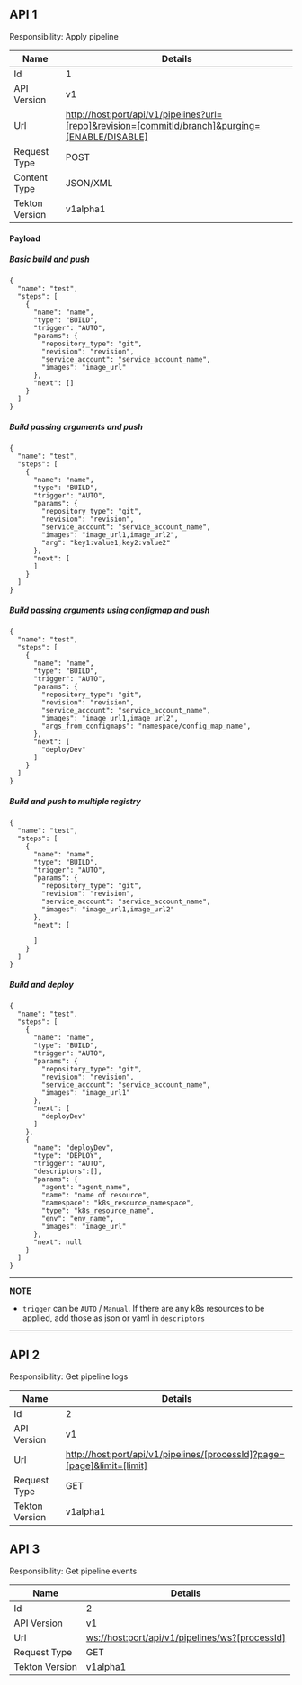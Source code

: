 ## API 1

Responsibility: Apply pipeline

|Name | Details                                        |                  
|---|-----------------------------------------------|
|Id |1                                             | 
|API Version |  v1 | 
|Url | [http://host:port/api/v1/pipelines?url=[repo]&revision=[commitId/branch]&purging=[ENABLE/DISABLE]]()       |
|Request Type |  POST |    
|Content Type |  JSON/XML |  
|Tekton Version |  v1alpha1 |

#### Payload

##### Basic build and push

```
{
  "name": "test",
  "steps": [
    {
      "name": "name",
      "type": "BUILD",
      "trigger": "AUTO",
      "params": {
        "repository_type": "git",
        "revision": "revision",
        "service_account": "service_account_name",
        "images": "image_url"
      },
      "next": []
    }
  ]
}

```

##### Build passing arguments and push

```
{
  "name": "test",
  "steps": [
    {
      "name": "name",
      "type": "BUILD",
      "trigger": "AUTO",
      "params": {
        "repository_type": "git",
        "revision": "revision",
        "service_account": "service_account_name",
        "images": "image_url1,image_url2",
        "arg": "key1:value1,key2:value2"
      },
      "next": [
      ]
    }
  ]
}
```

##### Build passing arguments using configmap and push

```
{
  "name": "test",
  "steps": [
    {
      "name": "name",
      "type": "BUILD",
      "trigger": "AUTO",
      "params": {
        "repository_type": "git",
        "revision": "revision",
        "service_account": "service_account_name",
        "images": "image_url1,image_url2",
        "args_from_configmaps": "namespace/config_map_name",
      },
      "next": [
        "deployDev"
      ]
    }
  ]
}

```

##### Build and push to multiple registry

````
{
  "name": "test",
  "steps": [
    {
      "name": "name",
      "type": "BUILD",
      "trigger": "AUTO",
      "params": {
        "repository_type": "git",
        "revision": "revision",
        "service_account": "service_account_name",
        "images": "image_url1,image_url2"
      },
      "next": [

      ]
    }
  ]
}

````

##### Build and deploy

```
{
  "name": "test",
  "steps": [
    {
      "name": "name",
      "type": "BUILD",
      "trigger": "AUTO",
      "params": {
        "repository_type": "git",
        "revision": "revision",
        "service_account": "service_account_name",
        "images": "image_url1"
      },
      "next": [
        "deployDev"
      ]
    },
    {
      "name": "deployDev",
      "type": "DEPLOY",
      "trigger": "AUTO",
      "descriptors":[],
      "params": {
        "agent": "agent_name",
        "name": "name of resource",
        "namespace": "k8s_resource_namespace",
        "type": "k8s_resource_name",
        "env": "env_name",
        "images": "image_url"
      },
      "next": null
    }
  ]
}

```

---
**NOTE**

- ``` trigger ``` can be ```AUTO``` / ```Manual```. If there are any k8s resources to be applied, add those as json or
  yaml in ```descriptors```

---

## API 2

Responsibility: Get pipeline logs

|Name | Details                                        |                  
|---|-----------------------------------------------|
|Id |2                                             | 
|API Version |  v1 | 
|Url | [http://host:port/api/v1/pipelines/[processId]?page=[page]&limit=[limit]]()       |
|Request Type |  GET |                            
|Tekton Version |  v1alpha1 |

## API 3

Responsibility: Get pipeline events

|Name | Details                                        |                  
|---|-----------------------------------------------|
|Id |2                                             | 
|API Version |  v1 | 
|Url | [ws://host:port/api/v1/pipelines/ws?[processId]]()       |
|Request Type |  GET |                            
|Tekton Version |  v1alpha1 |

